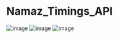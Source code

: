 # Namaz_Timings_API
![image](https://user-images.githubusercontent.com/61928905/127481821-e9c3709d-76d0-4c12-8bc6-198b21fee3f8.png)
![image](https://user-images.githubusercontent.com/61928905/127481890-c21e5a50-6b6e-407e-8ca9-7829c766539e.png)
![image](https://user-images.githubusercontent.com/61928905/127481952-e042641b-d374-4efa-8f59-e552c945a003.png)
